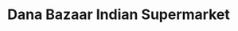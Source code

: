 ---
title: "Dana Bazaar Indian Supermarket"
url: /austin/dana-bazaar-indian-supermarket/
shop: supermarket
---